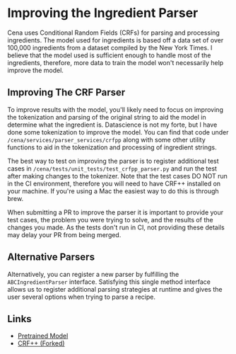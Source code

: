 # Improving the Ingredient Parser

Cena uses Conditional Random Fields (CRFs) for parsing and processing ingredients. The model used for ingredients is based off a data set of over 100,000 ingredients from a dataset compiled by the New York Times. I believe that the model used is sufficient enough to handle most of the ingredients, therefore, more data to train the model won't necessarily help improve the model. 

## Improving The CRF Parser

To improve results with the model, you'll likely need to focus on improving the tokenization and parsing of the original string to aid the model in determine what the ingredient is. Datascience is not my forte, but I have done some tokenization to improve the model. You can find that code under `/cena/services/parser_services/crfpp` along with some other utility functions to aid in the tokenization and processing of ingredient strings. 

The best way to test on improving the parser is to register additional test cases in  `/cena/tests/unit_tests/test_crfpp_parser.py` and run the test after making changes to the tokenizer. Note that the test cases DO NOT run in the CI environment, therefore you will need to have CRF++ installed on your machine. If you're using a Mac the easiest way to do this is through brew.

When submitting a PR to improve the parser it is important to provide your test cases, the problem you were trying to solve, and the results of the changes you made. As the tests don't run in CI, not providing these details may delay your PR from being merged. 

## Alternative Parsers
Alternatively, you can register a new parser by fulfilling the `ABCIngredientParser` interface. Satisfying this single method interface allows us to register additional parsing strategies at runtime and gives the user several options when trying to parse a recipe. 


## Links
- [Pretrained Model](https://github.com/aindoria/cena-nlp-model)
- [CRF++ (Forked)](https://github.com/aindoria/crfpp)

